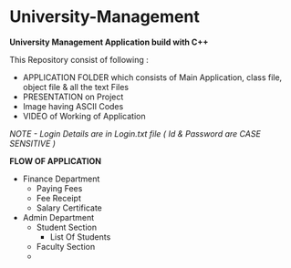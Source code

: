 # University-Management
<b>University Management Application build with C++</b>

This Repository consist of following :

-   APPLICATION FOLDER which consists of Main Application, class file, object file & all the text Files
-   PRESENTATION on Project
-   Image having ASCII Codes
-   VIDEO of Working of Application

<i>NOTE - Login Details are in Login.txt file ( Id & Password are CASE SENSITIVE )</i>

<b>FLOW OF APPLICATION</b>
-   Finance Department
    -   Paying Fees
    -   Fee Receipt
    -   Salary Certificate
-   Admin Department
    -   Student Section
        -   List Of Students
    -   Faculty Section
    -   
